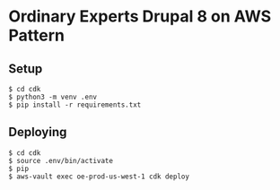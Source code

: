 # Ordinary Experts Drupal 8 on AWS Pattern

## Setup

    $ cd cdk
    $ python3 -m venv .env
    $ pip install -r requirements.txt

## Deploying

    $ cd cdk
    $ source .env/bin/activate
    $ pip
    $ aws-vault exec oe-prod-us-west-1 cdk deploy
